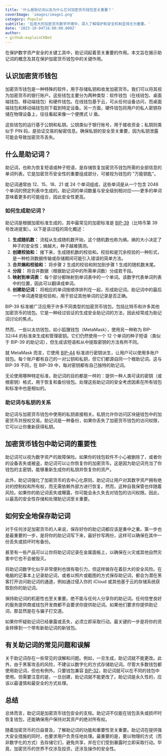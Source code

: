 ```yaml
---
title: '什么是助记词以及为什么它对加密货币钱包至关重要？'
coverImage: 'images/image1.png'
category: Popular
subtitle: '在庞大的加密货币数字环境中，深入了解保护和安全机制显得尤为重要。'
date: '2023-10-04T16:00:00.000Z'
author: 
- github:explainCKBot
---
```


在保护数字资产安全的关键工具中，助记词起着至关重要的作用。本文旨在揭示助记词的概念及其在保护加密货币钱包中的关键作用。




## 认识加密货币钱包

加密货币钱包是一种特殊的软件，用于存储私钥和收发加密货币。我们可以将其视为加密货币的银行账户。这些钱包主要分为两种类型：软件钱包（在线钱包、桌面端钱包、移动端钱包）和硬件钱包。在线钱包基于云，可从任何设备访问，而桌面端钱包和移动端钱包则下载到特定设备。另一方面，硬件钱包将用户的私人密钥存储在物理设备上，往往看起来像一个便携式 U 盾。

这些钱包的运行基于公钥和私钥。公钥类似于银行账号，用于接收资金；私钥则类似于 PIN 码，是验证交易的秘密信息。确保私钥的安全至关重要，因为私钥泄露可能会导致加密货币丢失。



## 什么是助记词？

助记词，也称为恢复短语或种子短语，是存储恢复加密货币钱包所需的全部信息的单词列表。它是加密货币安全性的重要组成部分，可被视为钱包的 "万能钥匙"。

助记词通常由 12、15、18、21 或 24 个单词组成，这些单词是从一个包含 2048 个单词的预定列表中生成的。助记词的单词数量与安全级别相对应——更多的单词意味着更多的可能组合，因此安全性更高。


### 如何生成助记词？

助记词是根据加密标准生成的，其中最常见的加密标准是 [BIP-39](https://github.com/bitcoin/bips/blob/master/bip-0039.mediawiki)（比特币第 39 号改进提案）。以下是该过程的简化概述：

1. **生成随机数：** 流程从生成随机数开始，这个随机数也称为熵。熵的大小决定了种子的安全性；熵越大，种子越难猜测。
2. **创建校验和：** 接下来，生成随机数的校验和。校验和是冗余校验的一种形式，是一种检测数据传输或存储期间可能引入错误的简单方法。
3. **合并熵和校验和：** 将步骤 2 生成的校验和附加到步骤 1 生成的随机数末尾。
4. **分段：** 将合并数据（根据助记词中的所需单词数）分成若干段。
5. **映射到单词表：** 每个部分都映射到单词表中的一个单词。该数字代表单词列表中的位置，因此可以翻译成单词。
6. **创建助记词：** 将相应的单词按顺序排列在一起，形成助记词。助记词中的最后一个单词通常是校验和，用于验证其他单词的记录是否正确。

BIP-39 标准被广泛应用于许多不同类型的加密货币钱包，包括比特币和许多其他加密货币的钱包。它是一种经过验证的生成安全助记词的方法，因此经常成为助记词讨论的焦点。

然而，一些以太坊钱包，如小狐狸钱包（MetaMask），使用另一种称为 BIP-32/44 的标准来生成和管理密钥。它们仍然使用一个 12 个单词的种子短语（类似于 BIP-39 的助记词），但生成该短语和从中提取密钥的方法有所不同。

就 MetaMask 而言，它使用 [BIP-44](https://github.com/bitcoin/bips/blob/master/bip-0044.mediawiki) 标准进行密钥派生，让用户可以使用多账户钱包。每个账户都有自己的一对公钥和私钥，但它们都源自同一个根助记词。这与 BIP-39 不同，在 BIP-39 中，每对密钥都有自己独特的助记词。

无论使用哪种特定标准，助记词的目的都是一样的：提供一种人类可读的密钥（或根密钥）格式，用于恢复和备份钱包。处理这些助记词的安全考虑因素在所有钱包和标准中也是相似的。


### 助记词与私钥的关系

助记词与加密货币钱包中使用的私钥直接相关。私钥允许你访问区块链钱包中的加密货币并授权交易。助记词是一种备份，如果你丢失了加密货币钱包的访问权限，它可以让你重新获得私钥。




## 加密货币钱包中助记词的重要性

助记词可以视为数字资产的故障保险。如果你的钱包软件不小心被删除了，或者你的设备丢失或被盗，助记词可以让你恢复你的加密货币。这是因为助记词充当了你钱包的主密钥，能够重新生成你的私钥并恢复你的资产。

此外，助记词强化了加密货币的去中心化原则。助记词让用户对其数字资产拥有绝对的控制权和所有权，而无需依赖外部方进行恢复。然而，这种自我保管也伴随着风险。如果你的助记词丢失或曝露，你可能会永久失去对钱包的访问权限。因此，以最高的安全性存储和处理助记词至关重要。




## 如何安全地保存助记词

对于任何涉足加密货币的人来说，保存好你的助记词都应该是重中之重。第一步也是最重要的一步，是将你的助记词写下来，最好抄写两份，这样可以确保在其中一份丢失或损坏时有备份。

甚至有一些产品可以让你将助记词记录在金属面板上，以确保在火灾或其他自然灾害中它也不会被毁灭。

将助记词数字化似乎非常便利也很有吸引力，但这样做存在着巨大的安全风险。在电脑的记事本上记录助记词，或者以照片或截图的方式保存助记词，都会为潜在黑客打开访问助记词的通道，例如通过侵入你的 iCloud 或其他基于云的存储系统获取到你的助记词。

保持助记词的机密性也至关重要。绝不能与任何人分享你的助记词。任何信誉良好的服务提供商或钱包开发商都不会要求你提供助记词。如果他们要求你提供助记词，那显然是在与骗子打交道。

如果你怀疑助记词已经暴露或丢失，必须立即采取行动。最关键的一步是将你的资金转移到一个带有新助记词的新钱包。



## 有关助记词的常见问题和误解

关于助记词存在一些常见的误解和问题。例如，一旦生成，助记词就不能更改。此外，由于黑客攻击的风险，不建议以数字化的方式存储助记词。尽管大多数钱包都使用助记词，但也有例外。只要钱包兼容 [BIP-32](https://github.com/bitcoin/bips/blob/master/bip-0032.mediawiki)，助记词就可以在不同的钱包中使用。但需要注意的是，一旦创建，助记词就不能更改了。助记词是永久性的，应该以最谨慎和最安全的方式处理。




## 总结

总体而言，助记词是加密货币钱包安全的支柱。助记词不仅能在钱包丢失或损坏时恢复钱包，还能确保用户保持对其资产的绝对所有权。

随着加密货币的日益普及，了解助记词的功能和重要性至关重要。助记词在提供强大安全措施的同时，也要求用户负责任地处理。最重要的是，要以物理的方式（而非数字化的方式）去存储它们，避免共享，并在它们受到暴露时立即采取行动。毕竟，加密货币的世界不仅涉及投资，还涉及操作的安全性。